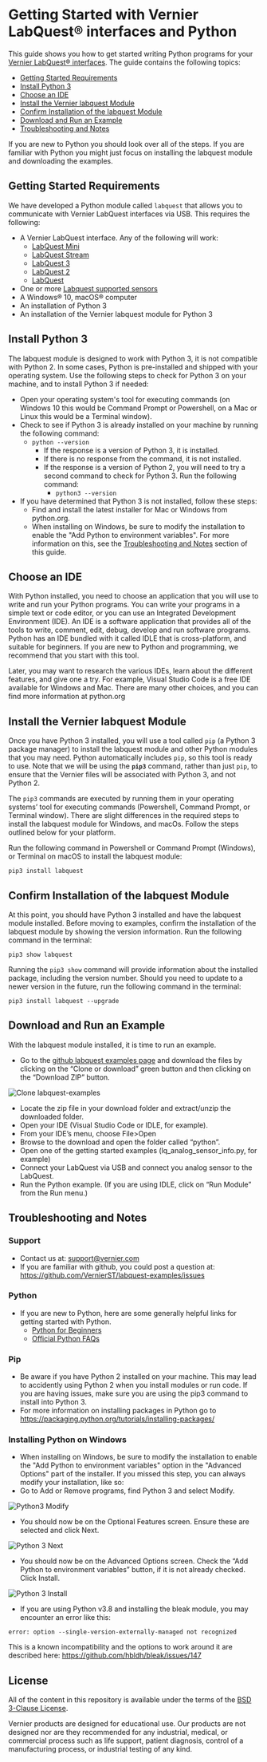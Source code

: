 # Getting Started with Vernier LabQuest® interfaces and Python

This guide shows you how to get started writing Python programs for your [Vernier LabQuest® interfaces](https://www.vernier.com/products/labquest/). The guide contains the following topics:

- [Getting Started Requirements](#getting-started-requirements)
- [Install Python 3](#install-python-3)
- [Choose an IDE](#choose-an-ide)
- [Install the Vernier labquest Module](#install-the-vernier-labquest-module)
- [Confirm Installation of the labquest Module](#confirm-installation-of-the-labquest-module)
- [Download and Run an Example](#download-and-run-an-example)
- [Troubleshooting and Notes](#troubleshooting-and-notes)

If you are new to Python you should look over all of the steps. If you are familiar with Python you might just focus on installing the labquest module and downloading the examples.

## Getting Started Requirements

We have developed a Python module called `labquest` that allows you to communicate with Vernier LabQuest interfaces via USB. This requires the following: 

- A Vernier LabQuest interface. Any of the following will work:
  - [LabQuest Mini](https://www.vernier.com/product/labquest-mini/)
  - [LabQuest Stream](https://www.vernier.com/product/labquest-stream/)
  - [LabQuest 3](https://www.vernier.com/product/labquest-3/)
  - [LabQuest 2](https://www.vernier.com/product/labquest-2/)
  - [LabQuest](https://www.vernier.com/downloads/original-labquest-updates/)
- One or more [Labquest supported sensors](https://www.vernier.com/product-category/?category=&term_product_family=labquest&page_num=1)
- A Windows® 10, macOS® computer
- An installation of Python 3
- An installation of the Vernier labquest module for Python 3

## Install Python 3

The labquest module is designed to work with Python 3, it is not compatible with Python 2. In some cases, Python is pre-installed and shipped with your operating system. Use the following steps to check for Python 3 on your machine, and to install Python 3 if needed: 

- Open your operating system's tool for executing commands (on Windows 10 this would be Command Prompt or Powershell, on a Mac or Linux this would be a Terminal window).
- Check to see if Python 3 is already installed on your machine by running the following command:
  - `python --version`
    - If the response is a version of Python 3, it is installed.
    - If there is no response from the command, it is not installed.
    - If the response is a version of Python 2, you will need to try a second command to check for Python 3. Run the following command:  
      - `python3 --version`
- If you have determined that Python 3 is not installed, follow these steps:
  - Find and install the latest installer for Mac or Windows from python.org. 
  - When installing on Windows, be sure to modify the installation to enable the "Add Python to environment variables". For more information on this, see the [Troubleshooting and Notes](#troubleshooting-and-notes) section of this guide.

## Choose an IDE

With Python installed, you need to choose an application that you will use to write and run your Python programs. You can write your programs in a simple text or code editor, or you can use an Integrated Development Environment (IDE). An IDE is a software application that provides all of the tools to write, comment, edit, debug, develop and run software programs. Python has an IDE bundled with it called IDLE that is cross-platform, and suitable for beginners. If you are new to Python and programming, we recommend that you start with this tool.

Later, you may want to research the various IDEs, learn about the different features, and give one a try. For example, Visual Studio Code is a free IDE available for Windows and Mac. There are many other choices, and you can find more information at python.org

## Install the Vernier labquest Module

Once you have Python 3 installed, you will use a tool called `pip` (a Python 3 package manager) to install the labquest module and other Python modules that you may need. Python automatically includes `pip`, so this tool is ready to use. Note that we will be using the **`pip3`** command, rather than just `pip`, to ensure that the Vernier files will be associated with Python 3, and not Python 2.

The `pip3` commands are executed by running them in your operating systems’ tool for executing commands (Powershell, Command Prompt, or Terminal window). There are slight differences in the required steps to install the labquest module for Windows, and macOs. Follow the steps outlined below for your platform.

Run the following command in Powershell or Command Prompt (Windows), or Terminal on macOS to install the labquest module:

`pip3 install labquest`

## Confirm Installation of the labquest Module

At this point, you should have Python 3 installed and have the labquest module installed. Before moving to examples, confirm the installation of the labquest module by showing the version information. Run the following command in the terminal:

`pip3 show labquest`

Running the `pip3 show` command will provide information about the installed package, including the version number. 
Should you need to update to a newer version in the future, run the following command in the terminal:

`pip3 install labquest --upgrade`
 
## Download and Run an Example

With the labquest module installed, it is time to run an example. 
- Go to the [github labquest examples page](https://github.com/VernierST/labquest-examples) and download the files by clicking on the “Clone or download” green button and then clicking on the “Download ZIP” button.

![Clone labquest-examples](./images/github_project_clone.png)

- Locate the zip file in your download folder and extract/unzip the downloaded folder.
- Open your IDE (Visual Studio Code or IDLE, for example).
- From your IDE’s menu, choose File>Open
- Browse to the download and open the folder called “python”.
- Open one of the getting started examples (lq_analog_sensor_info.py, for example) 
- Connect your LabQuest via USB and connect you analog sensor to the LabQuest.
- Run the Python example. (If you are using IDLE, click on “Run Module” from the Run menu.)

## Troubleshooting and Notes

### Support
- Contact us at:  support@vernier.com
- If you are familiar with github, you could post a question at: https://github.com/VernierST/labquest-examples/issues
 
### Python
- If you are new to Python, here are some generally helpful links for getting started with Python.
  - [Python for Beginners](https://www.python.org/about/gettingstarted/)
  - [Official Python FAQs](https://docs.python.org/3/faq/)

### Pip
- Be aware if you have Python 2 installed on your machine. This may lead to accidently using Python 2 when you install modules or run code. If you are having issues, make sure you are using the pip3 command to install into Python 3.
- For more information on installing packages in Python go to https://packaging.python.org/tutorials/installing-packages/
 
### Installing Python on Windows
- When installing on Windows, be sure to modify the installation to enable the "Add Python to environment variables" option in the "Advanced Options" part of the installer. If you missed this step, you can always modify your installation, like so:
- Go to Add or Remove programs, find Python 3 and select Modify.

![Python3 Modify](./images/win_modify_py3_install.png)

- You should now be on the Optional Features screen. Ensure these are selected and click Next.

![Python 3 Next](./images/win_modify_py3_next.png)

- You should now be on the Advanced Options screen. Check the “Add Python to environment variables” button, if it is not already checked. Click Install.

![Python 3 Install](./images/win_modify_py3_last.png)

- If you are using Python v3.8 and installing the bleak module, you may encounter an error like this:

`error: option --single-version-externally-managed not recognized`

This is a known incompatibility and the options to work around it are described here: https://github.com/hbldh/bleak/issues/147

## License

All of the content in this repository is available under the terms of the [BSD 3-Clause License](../LICENSE).

Vernier products are designed for educational use. Our products are not designed nor are they recommended for any industrial, medical, or commercial process such as life support, patient diagnosis, control of a manufacturing process, or industrial testing of any kind.